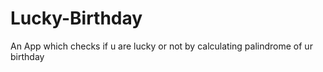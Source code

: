 # Lucky-Birthday
An App which checks if u are lucky or not by calculating palindrome of ur birthday
